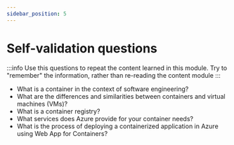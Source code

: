 ```yaml
---
sidebar_position: 5
---
```


# Self-validation questions

:::info
Use this questions to repeat the content learned in this module. Try to "remember" the information,
rather than re-reading the content module
:::

- What is a container in the context of software engineering?
- What are the differences and similarities between containers and virtual machines (VMs)?
- What is a container registry?
- What services does Azure provide for your container needs?
- What is the process of deploying a containerized application in Azure using Web App for Containers?
